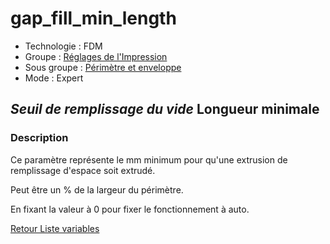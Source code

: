 # gap_fill_min_length

* Technologie : FDM
* Groupe : [Réglages de l'Impression](../print_settings/print_settings.md)
* Sous groupe : [Périmètre et enveloppe](../print_settings/print_settings.md#périmètre-et-enveloppe)
* Mode : Expert

## *Seuil de remplissage du vide* Longueur minimale

### Description

Ce paramètre représente le mm minimum pour qu'une extrusion de remplissage d'espace soit extrudé.

Peut être un % de la largeur du périmètre.

En fixant la valeur à 0 pour fixer le fonctionnement à auto.

[Retour Liste variables](variable_list.md)